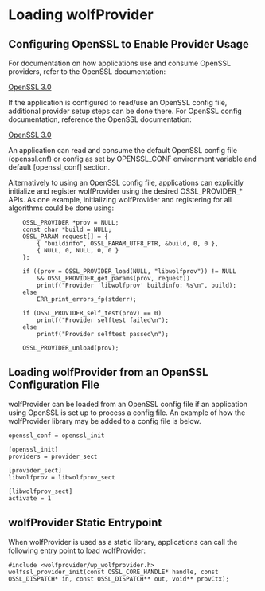# Loading wolfProvider

## Configuring OpenSSL to Enable Provider Usage

For documentation on how applications use and consume OpenSSL providers, refer to the OpenSSL documentation:

[OpenSSL 3.0](https://www.openssl.org/docs/man3.0/man7/provider.html)

If the application is configured to read/use an OpenSSL config file, additional provider setup steps can be done there. For OpenSSL config documentation, reference the OpenSSL documentation:

[OpenSSL 3.0](https://www.openssl.org/docs/man3.0/man5/config.html)

An application can read and consume the default OpenSSL config file (openssl.cnf) or config as set by OPENSSL\_CONF environment variable and default [openssl\_conf] section.

Alternatively to using an OpenSSL config file, applications can explicitly initialize and register wolfProvider using the desired OSSL\_PROVIDER_\* APIs. As one example, initializing wolfProvider and registering for all algorithms could be done using:
```
    OSSL_PROVIDER *prov = NULL;
    const char *build = NULL;
    OSSL_PARAM request[] = {
        { "buildinfo", OSSL_PARAM_UTF8_PTR, &build, 0, 0 },
        { NULL, 0, NULL, 0, 0 }
    };

    if ((prov = OSSL_PROVIDER_load(NULL, "libwolfprov")) != NULL
        && OSSL_PROVIDER_get_params(prov, request))
        printf("Provider 'libwolfprov' buildinfo: %s\n", build);
    else
        ERR_print_errors_fp(stderr);

    if (OSSL_PROVIDER_self_test(prov) == 0)
        printf("Provider selftest failed\n");
    else
        printf("Provider selftest passed\n");

    OSSL_PROVIDER_unload(prov);
```

## Loading wolfProvider from an OpenSSL Configuration File

wolfProvider can be loaded from an OpenSSL config file if an application using OpenSSL is set up to process a config file. An example of how the wolfProvider library may be added to a config file is below.

```
openssl_conf = openssl_init

[openssl_init]
providers = provider_sect

[provider_sect]
libwolfprov = libwolfprov_sect

[libwolfprov_sect]
activate = 1
```

## wolfProvider Static Entrypoint

When wolfProvider is used as a static library, applications can call the following entry point to load wolfProvider:
```
#include <wolfprovider/wp_wolfprovider.h>
wolfssl_provider_init(const OSSL_CORE_HANDLE* handle, const OSSL_DISPATCH* in, const OSSL_DISPATCH** out, void** provCtx);
```
